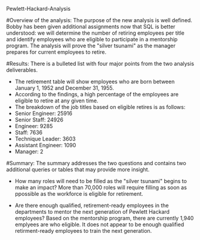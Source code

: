 Pewlett-Hackard-Analysis

#Overview of the analysis:
The purpose of the new analysis is well defined.
Bobby has been given additional assignments now that SQL is better understood:  we will determine the number of retiring employees per title and identify employees who are eligible to participate in a mentorship program.  The analysis will prove the "silver tsunami" as the manager prepares for current employees to retire.  


#Results:
There is a bulleted list with four major points from the two analysis deliverables.
*  The retirement table will show employees who are born between January 1, 1952 and December 31, 1955.
*  According to the findings, a high percentage of the employees are eligible to retire at any given time.  
*  The breakdown of the job titles based on eligible retires is as follows:  
*   Senior Engineer:    25916
*   Senior Staff:       24926
*   Engineer:           9285
*   Staff:              7636
*   Technique Leader:   3603
*   Assistant Engineer: 1090
*   Manager:            2


#Summary:
The summary addresses the two questions and contains two additional queries or tables that may provide more insight. 
*  How many roles will need to be filled as the "silver tsunami" begins to make an impact?
More than 70,000 roles will require filling as soon as ppossible as the workforce is eligible for retirement. 

*  Are there enough qualified, retirement-ready employees in the departments to mentor the next generation of Pewlett Hackard employees?
Based on the mentorship program, there are currently 1,940 emplyees are who eligible.  It does not appear to be enough qualified retirment-ready employees to train the next generation.  
